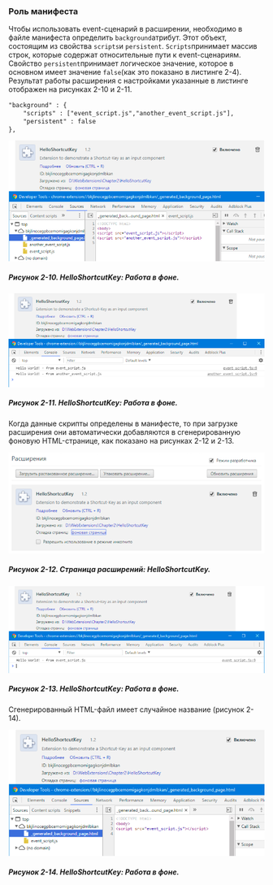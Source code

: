 ### Роль манифеста

Чтобы использовать event-сценарий в расширении, необходимо в файле манифеста определить `background`атрибут. Этот объект, состоящим из свойства `scripts`и `persistent`. `Scripts`принимает массив строк, которые содержат относительные пути к event-сценариям. Свойство `persistent`принимает логическое значение, которое в основном имеет значение `false`\(как это показано в листинге 2-4\). Результат работы расширения с настройками указанные в листинге отображен на рисунках 2-10 и 2-11.

```
"background" : {
    "scripts" : ["event_script.js","another_event_script.js"],
    "persistent" : false
},
```

![Рисунок 2-10. HelloShortcutKey: Работа в фоне](/assets/figure-2-10.png)

##### Рисунок 2-10. _HelloShortcutKey: Работа в фоне._

![Рисунок 2-11. HelloShortcutKey: Работа в фоне](/assets/figure-2-11.png)

##### Рисунок 2-11. _HelloShortcutKey: Работа в фоне._

Когда данные скрипты определены в манифесте, то при загрузке расширения они автоматически добавляются в сгенерированную фоновую HTML-странице, как показано на рисунках 2-12 и 2-13.

![Рисунок 2-12. Страница расширений: HelloShortcutKey](/assets/figure-2-12.png)

##### Рисунок 2-12. _Страница расширений: HelloShortcutKey._

![Рисунок 2-13. HelloShortcutKey: Работа в фоне](/assets/figure-2-13.png)

##### Рисунок 2-13. _HelloShortcutKey: Работа в фоне._

Сгенерированный HTML-файл имеет случайное название \(рисунок 2-14\).

![Рисунок 2-14. HelloShortcutKey: Работа в фоне](/assets/figure-2-14.png)

##### Рисунок 2-14. _HelloShortcutKey: Работа в фоне._
